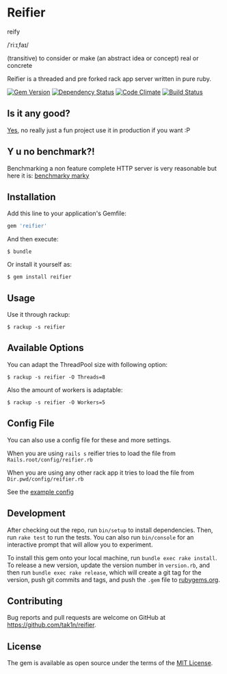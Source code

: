 # Reifier

reify

/ˈriːɪˌfaɪ/

(transitive) to consider or make (an abstract idea or concept) real or concrete

Reifier is a threaded and pre forked rack app server written in pure ruby.

[![Gem Version](https://badge.fury.io/rb/reifier.svg)](https://badge.fury.io/rb/reifier)
[![Dependency Status](https://gemnasium.com/tak1n/reifier.svg)](https://gemnasium.com/tak1n/reifier)
[![Code Climate](https://codeclimate.com/github/tak1n/reifier/badges/gpa.svg)](https://codeclimate.com/github/tak1n/reifier)
[![Build Status](https://travis-ci.org/tak1n/reifier.svg?branch=master)](https://travis-ci.org/tak1n/reifier)

## Is it any good?

[Yes](http://news.ycombinator.com/item?id=3067434), no really just a fun project use it in production if you want :P

## Y u no benchmark?!

Benchmarking a non feature complete HTTP server is very reasonable but here it is:
[benchmarky marky](https://gist.github.com/tak1n/90c8d59111f0f9a3cd36)

## Installation

Add this line to your application's Gemfile:

```ruby
gem 'reifier'
```

And then execute:

    $ bundle

Or install it yourself as:

    $ gem install reifier

## Usage

Use it through rackup:

    $ rackup -s reifier

## Available Options

You can adapt the ThreadPool size with following option:

    $ rackup -s reifier -O Threads=8

Also the amount of workers is adaptable:

    $ rackup -s reifier -O Workers=5

## Config File

You can also use a config file for these and more settings.

When you are using `rails s` reifier tries to load the file from `Rails.root/config/reifier.rb`

When you are using any other rack app it tries to load the file from `Dir.pwd/config/reifier.rb`

See the [example config](examples/reifier.rb)

## Development

After checking out the repo, run `bin/setup` to install dependencies. Then, run `rake test` to run the tests. You can also run `bin/console` for an interactive prompt that will allow you to experiment.

To install this gem onto your local machine, run `bundle exec rake install`. To release a new version, update the version number in `version.rb`, and then run `bundle exec rake release`, which will create a git tag for the version, push git commits and tags, and push the `.gem` file to [rubygems.org](https://rubygems.org).

## Contributing

Bug reports and pull requests are welcome on GitHub at https://github.com/tak1n/reifier.

## License

The gem is available as open source under the terms of the [MIT License](http://opensource.org/licenses/MIT).

